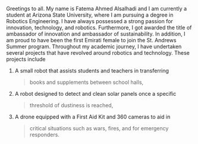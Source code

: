 Greetings to all. My name is Fatema Ahmed Alsalhadi and I am currently a
student at Arizona State University, where I am pursuing a degree in
Robotics Engineering. I have always possessed a strong passion for
innovation, technology, and robotics. Furthermore, I got awarded the
title of ambassador of innovation and ambassador of sustainability. In
addition, I am proud to have been the first Emirati female to join the
St. Andrews Summer program. Throughout my academic journey, I have
undertaken several projects that have revolved around robotics and
technology. These projects include

1.  A small robot that assists students and teachers in transferring
    > books and supplements between school halls,

2.  A robot designed to detect and clean solar panels once a specific
    > threshold of dustiness is reached,

3.  A drone equipped with a First Aid Kit and 360 cameras to aid in
    > critical situations such as wars, fires, and for emergency
    > responders.




